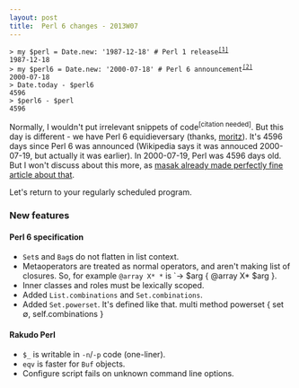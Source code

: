 ```yaml
---
layout: post
title:  Perl 6 changes - 2013W07
---
```

<pre><code>> my $perl = Date.new: '1987-12-18' # Perl 1 release<sup
><a href="http://perldoc.perl.org/perlhist.html">[1]</a></sup>
1987-12-18
> my $perl6 = Date.new: '2000-07-18' # Perl 6 announcement<sup
><a href="http://strangelyconsistent.org/blog/happy-10th-anniversary-perl-6">[2]</a></sup>
2000-07-18
> Date.today - $perl6
4596
> $perl6 - $perl
4596</code></pre>

Normally, I wouldn't put irrelevant snippets of code<sup>[citation
needed]</sup>. But this day is different - we have Perl 6
equidieversary (thanks, [moritz]). It's 4596 days since Perl 6 was
announced (Wikipedia says it was annouced 2000-07-19, but actually
it was earlier). In 2000-07-19, Perl was 4596 days old. But I won't
discuss about this more, as [masak already made perfectly fine article about that].

Let's return to your regularly scheduled program.

### New features
#### Perl 6 specification
* `Set`s and `Bag`s do not flatten in list context.
* Metaoperators are treated as normal operators, and aren't making
  list of closures. So, for example `@array X* *` is
  `-> $arg { @array X* $arg }.
* Inner classes and roles must be lexically scoped.
* Added `List.combinations` and `Set.combinations`.
* Added `Set.powerset`. It's defined like that.
      multi method powerset { set ∅, self.combinations }

#### Rakudo Perl
* `$_` is writable in `-n`/`-p` code (one-liner).
* `eqv` is faster for `Buf` objects.
* Configure script fails on unknown command line options.

[moritz]: http://www.perlgeek.de/ "Perlgeek.de"
[masak already made perfectly fine article about that]: http://strangelyconsistent.org/ "Strangely Consistent: Perl 6 is now half as old as Perl"
